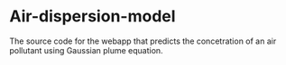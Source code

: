 # Air-dispersion-model
 The source code for the webapp that predicts the concetration of an air pollutant using Gaussian plume equation.
